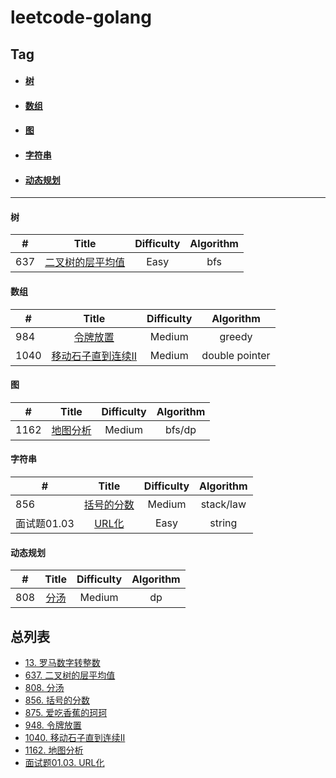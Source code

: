 # leetcode-golang

## Tag

- ####  [树](#tree)

- #### [数组](#array)

- #### [图](#Graph)

- #### [字符串](#String)

- #### [动态规划](#Dp)

------

#### 树

| #    |                            Title                             | Difficulty | Algorithm |
| ---- | :----------------------------------------------------------: | :--------: | :-------: |
| 637  | [ 二叉树的层平均值](../../tree/master/leetcode2/二叉树的层平均值/二叉树的层平均值.md) |    Easy    |    bfs    |



#### 数组

| #    |                            Title                             | Difficulty |   Algorithm    |
| ---- | :----------------------------------------------------------: | :--------: | :------------: |
| 984  | [ 令牌放置](../../tree/master/leetcode2/令牌放置/令牌放置.md) |   Medium   |     greedy     |
| 1040 | [移动石子直到连续II](../../tree/master/leetcode2/移动石子直到连续II/移动石子直到连续II.md) |   Medium   | double pointer |



#### 图

| #    |                            Title                             | Difficulty | Algorithm |
| ---- | :----------------------------------------------------------: | :--------: | :-------: |
| 1162 | [ 地图分析](../../tree/master/leetcode2/地图分析/地图分析.md) |   Medium   |  bfs/dp   |



#### 字符串

| #           |                            Title                             | Difficulty | Algorithm |
| ----------- | :----------------------------------------------------------: | :--------: | :-------: |
| 856         | [括号的分数](../../tree/master/leetcode2/括号的分数/括号的分数.md) |   Medium   | stack/law |
| 面试题01.03 |     [URL化](../../tree/master/leetcode2/URL化/URL化.md)      |    Easy    |  string   |



#### 动态规划

| #    |                      Title                       | Difficulty | Algorithm |
| ---- | :----------------------------------------------: | :--------: | :-------: |
| 808  | [分汤](../../tree/master/leetcode2/分汤/分汤.md) |   Medium   |    dp     |




## 总列表

* [13. 罗马数字转整数](../../tree/master/leetcode2/罗马数字转整数)
* [637. 二叉树的层平均值](../../tree/master/leetcode2/二叉树的层平均值/二叉树的层平均值.md)
* [808. 分汤](../../tree/master/leetcode2/分汤/分汤.md)
* [856. 括号的分数](../../tree/master/leetcode2/括号的分数/括号的分数.md)
* [875. 爱吃香蕉的珂珂](../../tree/master/leetcode2/爱吃香蕉的珂珂/爱吃香蕉的珂珂.md)
* [948. 令牌放置](../../tree/master/leetcode2/令牌放置/令牌放置.md)
* [1040. 移动石子直到连续II](../../tree/master/leetcode2/移动石子直到连续II/移动石子直到连续II.md)
* [1162. 地图分析](../../tree/master/leetcode2/地图分析/地图分析.md)
* [面试题01.03. URL化](../../tree/master/leetcode2/URL化/URL化.md)

